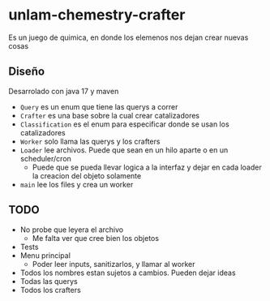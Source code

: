 # unlam-chemestry-crafter

Es un juego de quimica, en donde los elemenos nos dejan crear nuevas cosas  


## Diseño

Desarrolado con java 17 y maven

- `Query` es un enum que tiene las querys a correr
- `Crafter` es una base sobre la cual crear catalizadores
- `Classification` es el enum para especificar donde se usan los catalizadores
- `Worker` solo llama las querys y los crafters 
- `Loader` lee archivos. Puede que sean en un hilo aparte o en un scheduler/cron
    - Puede que se pueda llevar logica  a la interfaz y dejar en cada loader la creacion del objeto solamente
- `main` lee los files y crea un worker


## TODO

- No probe que leyera el archivo
  - Me falta ver que cree bien los objetos
- Tests
- Menu principal
  - Poder leer inputs, sanitizarlos, y llamar al worker
- Todos los nombres estan sujetos a cambios. Pueden dejar ideas
- Todas las querys
- Todos los crafters

